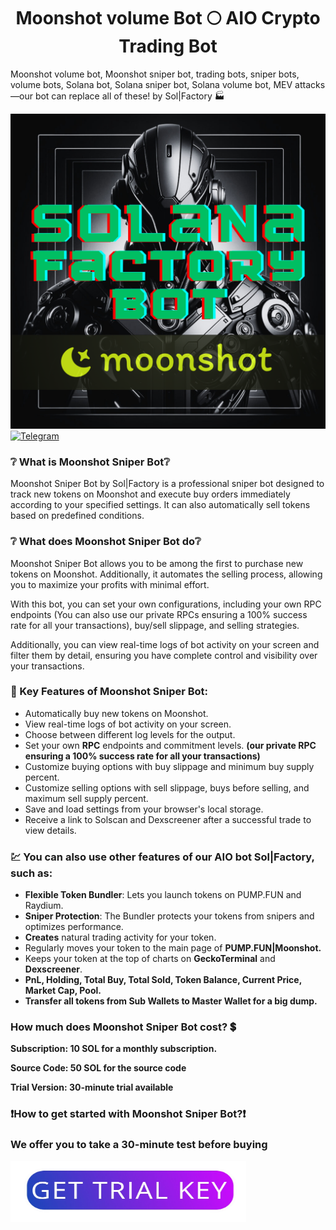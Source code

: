 <h1  align="center"> Moonshot volume Bot 🌕 AIO Crypto Trading Bot </h1>
Moonshot volume bot, Moonshot sniper bot, trading bots, sniper bots, volume bots, Solana bot, Solana sniper bot, Solana volume bot, MEV attacks—our bot can replace all of these! by Sol|Factory 🏭

![logo](readme/logo.png)
[![Telegram](https://img.shields.io/badge/Telegram-SolanaFactory-darkgreen?style=for-the-badge&logo=telegram&logoColor=white)](https://t.me/SolanaFactory) 

### ❔ What is Moonshot Sniper Bot❔

Moonshot Sniper Bot by Sol|Factory is a professional sniper bot designed to track new tokens on Moonshot and execute buy orders immediately according to your specified settings. It can also automatically sell tokens based on predefined conditions.

### ❔ What does Moonshot Sniper Bot do❔

Moonshot Sniper Bot allows you to be among the first to purchase new tokens on Moonshot. Additionally, it automates the selling process, allowing you to maximize your profits with minimal effort.

With this bot, you can set your own configurations, including your own RPC endpoints (You can also use our private RPCs ensuring a 100% success rate for all your transactions), buy/sell slippage, and selling strategies.

Additionally, you can view real-time logs of bot activity on your screen and filter them by detail, ensuring you have complete control and visibility over your transactions.

### 🔑 Key Features of Moonshot Sniper Bot:
- Automatically buy new tokens on Moonshot.
- View real-time logs of bot activity on your screen.
- Choose between different log levels for the output.
- Set your own **RPC** endpoints and commitment levels. **(our private RPC ensuring a 100% success rate for all your transactions)**
- Customize buying options with buy slippage and minimum buy supply percent.
- Customize selling options with sell slippage, buys before selling, and maximum sell supply percent.
- Save and load settings from your browser's local storage.
- Receive a link to Solscan and Dexscreener after a successful trade to view details.

### 💹 You can also use other features of our AIO bot Sol|Factory, such as:
- **Flexible Token Bundler**: Lets you launch tokens on PUMP.FUN and Raydium.
- **Sniper Protection**: The Bundler protects your tokens from snipers and optimizes performance.
- **Creates** natural trading activity for your token.
- Regularly moves your token to the main page of **PUMP.FUN|Moonshot.**
- Keeps your token at the top of charts on **GeckoTerminal** and **Dexscreener**.
- **PnL, Holding, Total Buy, Total Sold, Token Balance, Current Price, Market Cap, Pool.**
- **Transfer all tokens from Sub Wallets to Master Wallet for a big dump.**

### How much does Moonshot Sniper Bot cost? 💲

**Subscription: 10 SOL for a monthly subscription.**

**Source Code: 50 SOL for the source code**

**Trial Version: 30-minute trial available**

### ❗️How to get started with Moonshot Sniper Bot?❗️

### We offer you to take a 30-minute test before buying

<a href="https://t.me/SolFactory_bot">
  <img src="https://github.com/DevTRSol/moonshot-sniper-bot/blob/main/readme/button.png" alt="GET TRIAL KEY" width="377" height="97">
</a>


